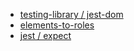 - [testing-library / jest-dom](https://github.com/testing-library/jest-dom)
- [elements-to-roles](https://github.com/A11yance/aria-query#elements-to-roles)
- [jest / expect](https://jestjs.io/ja/docs/expect)
